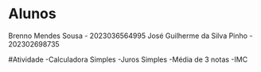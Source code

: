 # Alunos
Brenno Mendes Sousa - 2023036564995
José Guilherme da Silva Pinho - 202302698735

#Atividade
-Calculadora Simples
-Juros Simples
-Média de 3 notas
-IMC
